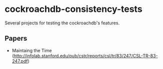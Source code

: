 # cockroachdb-consistency-tests

Several projects for testing the cockroachdb's features.

## Papers

* Maintaing the Time (http://infolab.stanford.edu/pub/cstr/reports/csl/tr/83/247/CSL-TR-83-247.pdf)